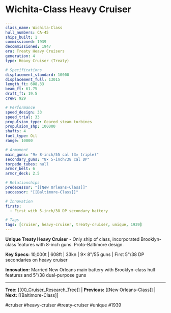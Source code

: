 # Wichita-Class Heavy Cruiser

```yaml
---
class_name: Wichita-Class
hull_numbers: CA-45
ships_built: 1
commissioned: 1939
decommissioned: 1947
era: Treaty Heavy Cruisers
generation: 4
type: Heavy Cruiser (Treaty)

# Specifications
displacement_standard: 10000
displacement_full: 13015
length_ft: 608.33
beam_ft: 61.75
draft_ft: 19.5
crew: 929

# Performance
speed_design: 33
speed_trial: 33
propulsion_type: Geared steam turbines
propulsion_shp: 100000
shafts: 4
fuel_type: Oil
range: 10000

# Armament
main_guns: "9× 8-inch/55 cal (3× triple)"
secondary_guns: "8× 5-inch/38 cal DP"
torpedo_tubes: null
armor_belt: 6
armor_deck: 2.5

# Relationships
predecessor: "[[New Orleans-Class]]"
successor: "[[Baltimore-Class]]"

# Innovation
firsts:
  - First with 5-inch/38 DP secondary battery

# Tags
tags: [cruiser, heavy-cruiser, treaty-cruiser, unique, 1939]
---
```

**Unique Treaty Heavy Cruiser** - Only ship of class, incorporated Brooklyn-class features with 8-inch guns. Proto-Baltimore design.

**Key Specs:** 10,000t | 608ft | 33kn | 9× 8"/55 guns | First 5"/38 DP secondaries on heavy cruiser

**Innovation:** Married New Orleans main battery with Brooklyn-class hull features and 5"/38 dual-purpose guns

---
**Tree:** [[00_Cruiser_Research_Tree]] | **Previous:** [[New Orleans-Class]] | **Next:** [[Baltimore-Class]]

#cruiser #heavy-cruiser #treaty-cruiser #unique #1939
